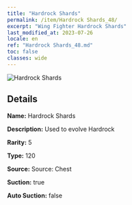 ```yaml
---
title: "Hardrock Shards"
permalink: /item/Hardrock Shards_48/
excerpt: "Wing Fighter Hardrock Shards"
last_modified_at: 2023-07-26
locale: en
ref: "Hardrock Shards_48.md"
toc: false
classes: wide
---
```



 ![Hardrock Shards](/images/item/Hardrock_Shards_p.png)



## Details

 **Name:** Hardrock Shards 

 **Description:** Used to evolve Hardrock

 **Rarity:** 5 

 **Type:** 120 

 **Source:** Source: Chest 

 **Suction:** true 

 **Auto Suction:** false 


